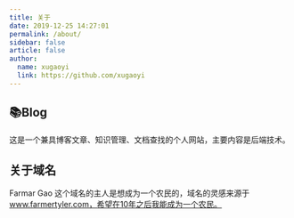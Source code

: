 ```yaml
---
title: 关于
date: 2019-12-25 14:27:01
permalink: /about/
sidebar: false
article: false
author:
  name: xugaoyi
  link: https://github.com/xugaoyi
---
```


## 📚Blog
这是一个兼具博客文章、知识管理、文档查找的个人网站，主要内容是后端技术。


## 关于域名

Farmar Gao 这个域名的主人是想成为一个农民的，域名的灵感来源于 www.farmertyler.com，希望在10年之后我能成为一个农民。

